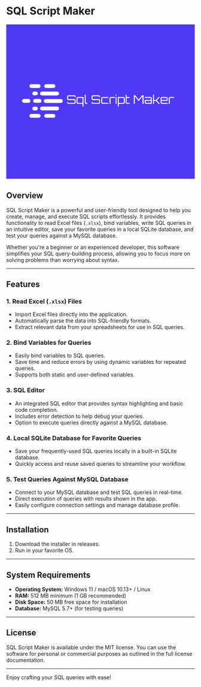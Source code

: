# SQL Script Maker

<div align="center">
  <img src="https://raw.githubusercontent.com/LouisRiverstone/query-script-maker/refs/heads/master/frontend/src/assets/logo/default_765x625.png" alt="SQL Script Maker Logo" />
</div>

## Overview

SQL Script Maker is a powerful and user-friendly tool designed to help you create, manage, and execute SQL scripts effortlessly. It provides functionality to read Excel files (`.xlsx`), bind variables, write SQL queries in an intuitive editor, save your favorite queries in a local SQLite database, and test your queries against a MySQL database.

Whether you're a beginner or an experienced developer, this software simplifies your SQL query-building process, allowing you to focus more on solving problems than worrying about syntax.

---

## Features

### 1. **Read Excel (`.xlsx`) Files**
   - Import Excel files directly into the application.
   - Automatically parse the data into SQL-friendly formats.
   - Extract relevant data from your spreadsheets for use in SQL queries.

### 2. **Bind Variables for Queries**
   - Easily bind variables to SQL queries.
   - Save time and reduce errors by using dynamic variables for repeated queries.
   - Supports both static and user-defined variables.

### 3. **SQL Editor**
   - An integrated SQL editor that provides syntax highlighting and basic code completion.
   - Includes error detection to help debug your queries.
   - Option to execute queries directly against a MySQL database.

### 4. **Local SQLite Database for Favorite Queries**
   - Save your frequently-used SQL queries locally in a built-in SQLite database.
   - Quickly access and reuse saved queries to streamline your workflow.

### 5. **Test Queries Against MySQL Database**
   - Connect to your MySQL database and test SQL queries in real-time.
   - Direct execution of queries with results shown in the app.
   - Easily configure connection settings and manage database profile.

---

## Installation

1. Download the installer in releases.
2. Run in your favorite OS.

---

## System Requirements

- **Operating System:** Windows 11 / macOS 10.13+ / Linux
- **RAM:** 512 MB minimum (1 GB recommended)
- **Disk Space:** 50 MB free space for installation
- **Database:** MySQL 5.7+ (for testing queries)

---

## License

SQL Script Maker is available under the MIT license. You can use the software for personal or commercial purposes as outlined in the full license documentation.

---

Enjoy crafting your SQL queries with ease!
